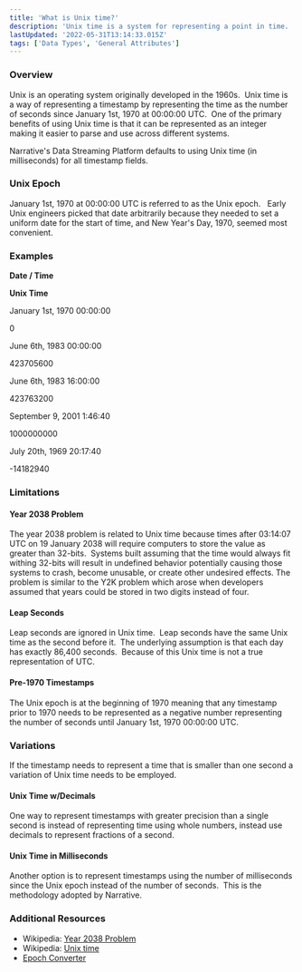 ```yaml
---
title: 'What is Unix time?'
description: 'Unix time is a system for representing a point in time.  It is the number of seconds that have elapsed since January 1st, 1970 00:00:00 UTC.'
lastUpdated: '2022-05-31T13:14:33.015Z'
tags: ['Data Types', 'General Attributes']
---
```

### Overview

Unix is an operating system originally developed in the 1960s.  Unix time is a way of representing a timestamp by representing the time as the number of seconds since January 1st, 1970 at 00:00:00 UTC.  One of the primary benefits of using Unix time is that it can be represented as an integer making it easier to parse and use across different systems. 

Narrative's Data Streaming Platform defaults to using Unix time (in milliseconds) for all timestamp fields.  

### Unix Epoch

January 1st, 1970 at 00:00:00 UTC is referred to as the Unix epoch.   Early Unix engineers picked that date arbitrarily because they needed to set a uniform date for the start of time, and New Year's Day, 1970, seemed most convenient.

### Examples

**Date / Time**

**Unix Time**

January 1st, 1970 00:00:00

0

June 6th, 1983 00:00:00

423705600

June 6th, 1983 16:00:00

423763200

September 9, 2001 1:46:40

1000000000

July 20th, 1969 20:17:40

\-14182940

### Limitations

#### Year 2038 Problem

The year 2038 problem is related to Unix time because times after 03:14:07 UTC on 19 January 2038 will require computers to store the value as greater than 32-bits.  Systems built assuming that the time would always fit withing 32-bits will result in undefined behavior potentially causing those systems to crash, become unusable, or create other undesired effects. The problem is similar to the Y2K problem which arose when developers assumed that years could be stored in two digits instead of four. 

#### Leap Seconds

Leap seconds are ignored in Unix time.  Leap seconds have the same Unix time as the second before it.  The underlying assumption is that each day has exactly 86,400 seconds.  Because of this Unix time is not a true representation of UTC.

#### Pre-1970 Timestamps

The Unix epoch is at the beginning of 1970 meaning that any timestamp prior to 1970 needs to be represented as a negative number representing the number of seconds until January 1st, 1970 00:00:00 UTC.

### Variations

If the timestamp needs to represent a time that is smaller than one second a variation of Unix time needs to be employed.

#### Unix Time w/Decimals

One way to represent timestamps with greater precision than a single second is instead of representing time using whole numbers, instead use decimals to represent fractions of a second.

#### Unix Time in Milliseconds

Another option is to represent timestamps using the number of milliseconds since the Unix epoch instead of the number of seconds.  This is the methodology adopted by Narrative.

### Additional Resources

*   Wikipedia: [Year 2038 Problem](https://en.wikipedia.org/wiki/Year_2038_problem)
*   Wikipedia: [Unix time](https://en.wikipedia.org/wiki/Unix_time)
*   [Epoch Converter](https://www.epochconverter.com/)
